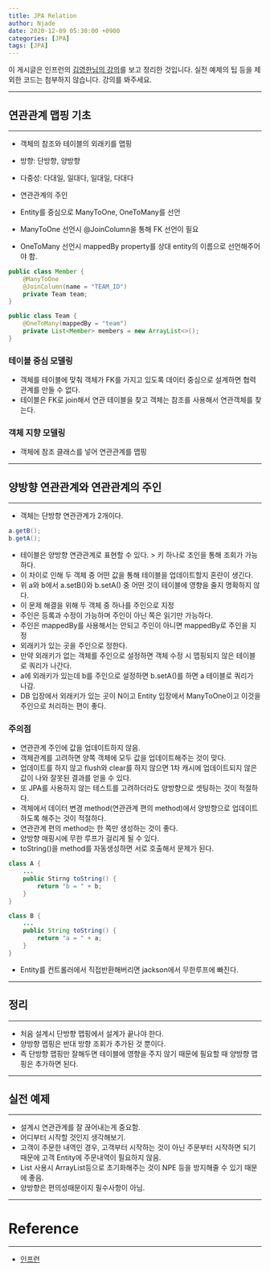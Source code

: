 ```yaml
---
title: JPA Relation
author: Njade
date: 2020-12-09 05:30:00 +0900
categories: [JPA]
tags: [JPA]
---
```


이 게시글은 인프런의 [김영한님의 강의](https://www.inflearn.com/course/ORM-JPA-Basic)를 보고 정리한 것입니다.
실전 예제의 팁 등을 제외한 코드는 첨부하지 않습니다. 강의를 봐주세요.

---

## 연관관계 맵핑 기초
---
* 객체의 참조와 테이블의 외래키를 맵핑
* 방향: 단방향, 양방향
* 다중성: 다대일, 일대다, 일대일, 다대다
* 연관관계의 주인

* Entity를 중심으로 ManyToOne, OneToMany를 선언
* ManyToOne 선언시 @JoinColumn을 통해 FK 선언이 필요
* OneToMany 선언시 mappedBy property를 상대 entity의 이름으로 선언해주어야 함.

```java
public class Member {
    @ManyToOne
    @JoinColumn(name = "TEAM_ID")
    private Team team;
}

public class Team {
    @OneToMany(mappedBy = "team")
    private List<Member> members = new ArrayList<>();
}
```

### 테이블 중심 모델링
* 객체를 테이블에 맞춰 객체가 FK를 가지고 있도록 데이터 중심으로 설계하면 협력관계를 만들 수 없다.
* 테이블은 FK로 join해서 연관 테이블을 찾고 객체는 참조를 사용해서 연관객체를 찾는다.

### 객체 지향 모델링
* 객체에 참조 클래스를 넣어 연관관계를 맵핑

---

## 양방향 연관관계와 연관관계의 주인
---
* 객체는 단방향 연관관계가 2개이다.

```java
a.getB();
b.getA();
```

* 테이블은 양방향 연관관계로 표현할 수 있다. > 키 하나로 조인을 통해 조회가 가능하다.
* 이 차이로 인해 두 객체 중 어떤 값을 통해 테이블을 업데이트할지 혼란이 생긴다.
* 위 a와 b에서 a.setB()와 b.setA() 중 어떤 것이 테이블에 영향을 줄지 명확하지 않다.
* 이 문제 해결을 위해 두 객체 중 하나를 주인으로 지정
* 주인은 등록과 수정이 가능하며 주인이 아닌 쪽은 읽기만 가능하다.
* 주인은 mappedBy를 사용해서는 안되고 주인이 아니면 mappedBy로 주인을 지정
* 외래키가 있는 곳을 주인으로 정한다.
* 만약 외래키가 없는 객체를 주인으로 설정하면 객체 수정 시 맵핑되지 않은 테이블로 쿼리가 나간다.
* a에 외래키가 있는데 b를 주인으로 설정하면 b.setA()를 하면 a 테이블로 쿼리가 나감.
* DB 입장에서 외래키가 있는 곳이 N이고 Entity 입장에서 ManyToOne이고 이것을 주인으로 처리하는 편이 좋다.

### 주의점
* 연관관계 주인에 값을 업데이트하지 않음.
* 객체관계를 고려하면 양쪽 객체에 모두 값을 업데이트해주는 것이 맞다.
* 업데이트를 하지 않고 flush와 clear를 하지 않으면 1차 캐시에 업데이트되지 않은 값이 나와 잘못된 결과를 얻을 수 있다.
* 또 JPA를 사용하지 않는 테스트를 고려하더라도 양방향으로 셋팅하는 것이 적절하다.
* 객체에서 데이터 변경 method(연관관계 편의 method)에서 양방향으로 업데이트하도록 해주는 것이 적절하다.
* 연관관계 편의 method는 한 쪽만 생성하는 것이 좋다.
* 양방향 매핑시에 무한 루프가 걸리게 될 수 있다.
* toString()을 method를 자동생성하면 서로 호출해서 문제가 된다. 

```java
class A {
    ...
    public Stirng toString() {
        return "b = " + b; 
    }
}

class B {
    ...
    public String toString() {
        return "a = " + a;
    }
}
```

* Entity를 컨트롤러에서 직접반환해버리면 jackson에서 무한루프에 빠진다.

---

## 정리
---
* 처음 설계시 단방향 맵핑에서 설계가 끝나야 한다.
* 양방향 맵핑은 반대 방향 조회가 추가된 것 뿐이다.
* 즉 단방향 맵핑만 잘해두면 테이블에 영향을 주지 않기 때문에 필요할 때 양방향 맵핑은 추가하면 된다. 

---

## 실전 예제
---
* 설계시 연관관계를 잘 끊어내는게 중요함.
* 어디부터 시작할 것인지 생각해보기.
* 고객이 주문한 내역인 경우, 고객부터 시작하는 것이 아닌 주문부터 시작하면 되기 때문에 고객 Entity에 주문내역이 필요하지 않음.
* List 사용시 ArrayList등으로 초기화해주는 것이 NPE 등을 방지해줄 수 있기 때문에 좋음.
* 양방향은 편의성때문이지 필수사항이 아님.

---

# Reference
---
- [인프런](https://www.inflearn.com/course/ORM-JPA-Basic)
